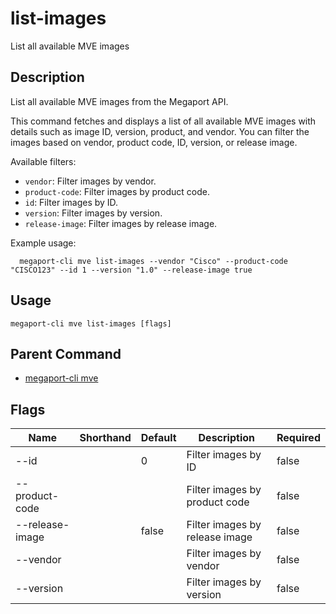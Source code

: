 # list-images

List all available MVE images

## Description

List all available MVE images from the Megaport API.

This command fetches and displays a list of all available MVE images with details such as
image ID, version, product, and vendor. You can filter the images based on vendor, product code, ID, version, or release image.

Available filters:
- `vendor`: Filter images by vendor.
- `product-code`: Filter images by product code.
- `id`: Filter images by ID.
- `version`: Filter images by version.
- `release-image`: Filter images by release image.

Example usage:

```
  megaport-cli mve list-images --vendor "Cisco" --product-code "CISCO123" --id 1 --version "1.0" --release-image true

```



## Usage

```
megaport-cli mve list-images [flags]
```



## Parent Command

* [megaport-cli mve](megaport-cli_mve.md)




## Flags

| Name | Shorthand | Default | Description | Required |
|------|-----------|---------|-------------|----------|
| --id |  | 0 | Filter images by ID | false |
| --product-code |  |  | Filter images by product code | false |
| --release-image |  | false | Filter images by release image | false |
| --vendor |  |  | Filter images by vendor | false |
| --version |  |  | Filter images by version | false |



